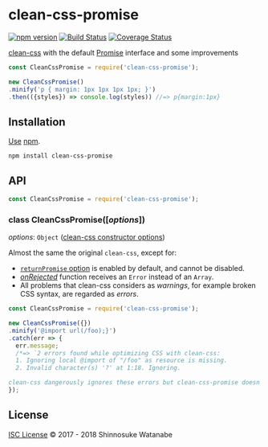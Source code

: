 # clean-css-promise

[![npm version](https://img.shields.io/npm/v/clean-css-promise.svg)](https://www.npmjs.com/package/clean-css-promise)
[![Build Status](https://travis-ci.com/shinnn/clean-css-promise.svg?branch=master)](https://travis-ci.com/shinnn/clean-css-promise)
[![Coverage Status](https://img.shields.io/coveralls/shinnn/clean-css-promise.svg)](https://coveralls.io/github/shinnn/clean-css-promise?branch=master)

[clean-css](https://github.com/jakubpawlowicz/clean-css) with the default [Promise](https://developer.mozilla.org/docs/Mozilla/JavaScript_code_modules/Promise.jsm/Promise) interface and some improvements

```javascript
const CleanCssPromise = require('clean-css-promise');

new CleanCssPromise()
.minify('p { margin: 1px 1px 1px 1px; }')
.then(({styles}) => console.log(styles)) //=> p{margin:1px}
```

## Installation

[Use](https://docs.npmjs.com/cli/install) [npm](https://docs.npmjs.com/about-npm/).

```
npm install clean-css-promise
```

## API

```javascript
const CleanCssPromise = require('clean-css-promise');
```

### class CleanCssPromise([*options*])

*options*: `Object` ([clean-css constructor options](https://github.com/jakubpawlowicz/clean-css#constructor-options))  

Almost the same the original `clean-css`, except for:

* [`returnPromise` option](https://github.com/jakubpawlowicz/clean-css#promise-interface) is enabled by default, and cannot be disabled.
* [*onRejected*](https://developer.mozilla.org/en-US/docs/Web/JavaScript/Reference/Global_Objects/Promise/then#Parameters) function receives an `Error` instead of an `Array`.
* All problems that clean-css considers as *warnings*, for example broken CSS syntax, are regarded as *errors*.

```javascript
const CleanCssPromise = require('clean-css-promise');

new CleanCssPromise({})
.minify('@import url(/foo);}')
.catch(err => {
  err.message;
  /*=> `2 errors found while optimizing CSS with clean-css:
  1. Ignoring local @import of "/foo" as resource is missing.
  2. Invalid character(s) '?' at 1:18. Ignoring.

clean-css dangerously ignores these errors but clean-css-promise doesn't, because it's much more reasonable to update the CSS to fix all problems than to pretend that you didn't see the errors.` */
});
```

## License

[ISC License](./LICENSE) © 2017 - 2018 Shinnosuke Watanabe
